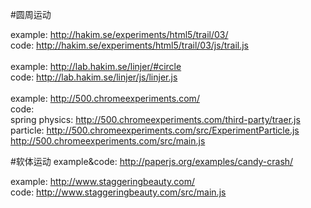 #圆周运动

example:
http://hakim.se/experiments/html5/trail/03/<br>
code:
http://hakim.se/experiments/html5/trail/03/js/trail.js<br><br>
example:
http://lab.hakim.se/linjer/#circle<br>
code:
http://lab.hakim.se/linjer/js/linjer.js<br><br>
example:
http://500.chromeexperiments.com/<br>
code:<br>
spring physics: http://500.chromeexperiments.com/third-party/traer.js<br>
particle: http://500.chromeexperiments.com/src/ExperimentParticle.js<br>
http://500.chromeexperiments.com/src/main.js

#软体运动
example&code:
http://paperjs.org/examples/candy-crash/<br>

example:
http://www.staggeringbeauty.com/<br>
code:
http://www.staggeringbeauty.com/src/main.js<br>
